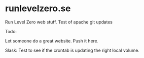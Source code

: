 # runlevelzero.se
Run Level Zero web stuff. Test of apache git updates

Todo:

Let someone do a great website. Push it here.

Slask: Test to see if the crontab is updating the right local volume.
